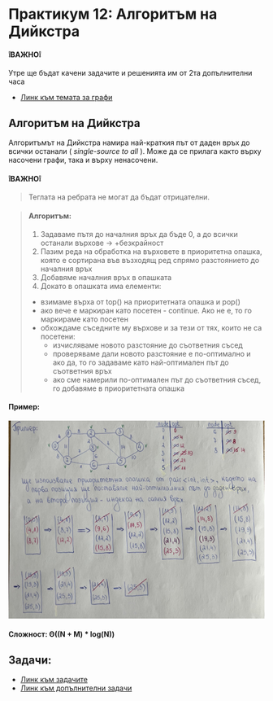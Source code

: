 # Практикум 12: Алгоритъм на Дийкстра

#### ❕**ВАЖНО**❕
Утре ще бъдат качени задачите и решенията им от 2та допълнителни часа

- [Линк към темата за графи](../Pract%2011)

## Алгоритъм на Дийкстра

Алгоритъмът на Дийкстра намира най-краткия път от даден връх до всички останали ( *single-source to all* ). Може да се прилага както върху насочени графи, така и върху ненасочени. 

#### ❕**ВАЖНО**❕
> Теглата на ребрата не могат да бъдат отрицателни.

> #### Алгоритъм:
> 1) Задаваме пътя до началния връх да бъде 0, а до всички останали върхове -> +безкрайност
> 2) Пазим реда на обработка на върховете в приоритетна опашка, която е сортирана във възходящ ред спрямо разстоянието до началния връх
> 3) Добавяме началния връх в опашката
> 4) Докато в опашката има елементи:
>   - взимаме върха от top() на приоритетната опашка и pop()
>   - ако вече е маркиран като посетен - continue. Ако не е, то го маркираме като посетен
>   - обхождаме съседните му върхове и за тези от тях, които не са посетени:
>       - изчисляваме новото разстояние до съответния съсед
>       - проверяваме дали новото разстояние е по-оптимално и ако да, то го задаваме като най-оптимален път до съответния връх
>       - ако сме намерили по-оптимален път до съответния съсед, го добавяме в приоритетната опашка

#### Пример: 
![alt text](image-1.png)

#### Сложност:  **Θ((N + M) * log(N))**


## Задачи:
- [Линк към задачите](https://leetcode.com/problem-list/2htah0qh/)
- [Линк към допълнителни задачи](https://leetcode.com/problem-list/2hkcubyg/)
